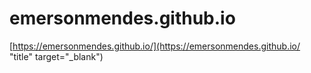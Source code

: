 # emersonmendes.github.io

[https://emersonmendes.github.io/](https://emersonmendes.github.io/ "title" target="_blank")

